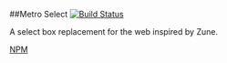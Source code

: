 ##Metro Select
[![Build Status](https://travis-ci.org/metro-start/metro-select.svg?branch=master)](https://travis-ci.org/metro-start/metro-select)
<!--[![Build Status](https://circleci.com/gh/metro-start/metro-select/tree/master.png?circle-token=:circle-token)](https://circleci.com/gh/chustar/metro-select)-->

A select box replacement for the web inspired by Zune.

[NPM](https://www.npmjs.com/package/metro-select)
